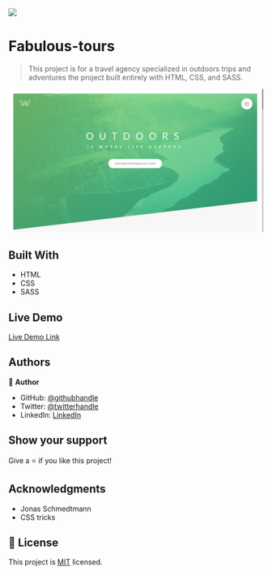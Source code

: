 
![](https://img.shields.io/badge/Fabuloustours-blueviolet)

# Fabulous-tours

> This project is for a travel agency specialized in outdoors trips and adventures the project built entirely  with HTML, CSS, and SASS.


![screenshot](./img/fabulous.png)

## Built With

- HTML
- CSS
- SASS

## Live Demo

[Live Demo Link](https://fabuloustours.netlify.app/)


## Authors

👤 **Author**

- GitHub: [@githubhandle](https://github.com/Shaher-11)
- Twitter: [@twitterhandle](https://twitter.com/ShaherShamroukh/)
- LinkedIn: [LinkedIn](https://www.linkedin.com/in/shaher-shamroukh/)

## Show your support

Give a ⭐️ if you like this project!

## Acknowledgments

- Jonas Schmedtmann
- CSS tricks

## 📝 License

This project is [MIT](lic.url) licensed.
